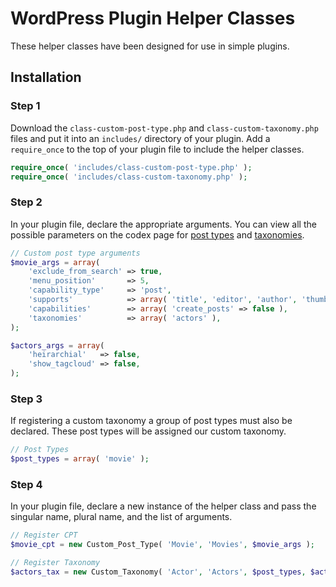 # WordPress Plugin Helper Classes
These helper classes have been designed for use in simple plugins.

## Installation
### Step 1
Download the `class-custom-post-type.php` and `class-custom-taxonomy.php` files and put it into an `includes/` directory of your plugin.  Add a `require_once` to the top of your plugin file to include the helper classes.

```php
require_once( 'includes/class-custom-post-type.php' );
require_once( 'includes/class-custom-taxonomy.php' );
```

### Step 2
In your plugin file, declare the appropriate arguments.  You can view all the possible parameters on the codex page for [post types](http://codex.wordpress.org/Function_Reference/register_post_type) and [taxonomies](http://codex.wordpress.org/Function_Reference/register_taxonomy).

```php
// Custom post type arguments
$movie_args = array(
	'exclude_from_search' => true,
	'menu_position'       => 5,
	'capability_type'     => 'post',
	'supports'            => array( 'title', 'editor', 'author', 'thumbnail', 'excerpt', 'custom-fields' ),
	'capabilities'        => array( 'create_posts' => false ),
	'taxonomies'          => array( 'actors' ),
);

$actors_args = array(
	'heirarchial'   => false,
	'show_tagcloud' => false,
);
```

### Step 3
If registering a custom taxonomy a group of post types must also be declared.  These post types will be assigned our custom taxonomy.

````php
// Post Types
$post_types = array( 'movie' );
````


### Step 4
In your plugin file, declare a new instance of the helper class and pass the singular name, plural name, and the list of arguments.

```php
// Register CPT
$movie_cpt = new Custom_Post_Type( 'Movie', 'Movies', $movie_args );

// Register Taxonomy
$actors_tax = new Custom_Taxonomy( 'Actor', 'Actors', $post_types, $actors_args );
```
